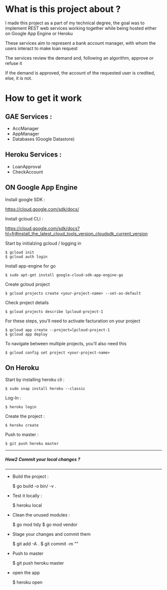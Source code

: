 # What is this project about ?

I made this project as a part of my technical degree, the goal was to implement REST web services working together while being hosted either on Google App Engine or Heroku

These services aim to represent a bank account manager, with whom the users interact to make loan request

The services review the demand and, following an algorithm, approve or refuse it

If the demand is approved, the account of the requested user is credited, else, it is not.

# How to get it work

## GAE Services : 

* AccManager
* AppManager
* Databases (Google Datastore)

## Heroku Services :

* LoanApproval
* CheckAccount


## ON Google App Engine

Install google SDK : 

<https://cloud.google.com/sdk/docs/>

Install gcloud CLI : 

<https://cloud.google.com/sdk/docs?hl=fr#install_the_latest_cloud_tools_version_cloudsdk_current_version>

Start by initialzing gcloud / logging in 

    $ gcloud init
    $ gcloud auth login

Install app-engine for go
    
    $ sudo apt-get install google-cloud-sdk-app-engine-go 
    
Create gcloud project    

    $ gcloud projects create <your-project-name> --set-as-default
    
Check project details 

    $ gcloud projects describe lpcloud-project-1 
    
For these steps, you'll need to activate facturation on your project 

    $ gcloud app create --project=lpcloud-project-1 
    $ gcloud app deploy

To navigate between multiple projects, you'll also need this 

    
    $ gcloud config set project <your-project-name>
    

## On Heroku

Start by installing heroku cli :

    $ sudo snap install heroku --classic 

Log-In : 

    $ heroku login
    
Create the project :

    $ heroku create

Push to master : 

    $ git push heroku master
    
___
    
##### How2 Commit your local changes ? 

---




* Build the project :

    
    $ go build -o bin/<your-build-file-name> -v .
    
* Test it locally :

    
    $ heroku local
    
* Clean the unused modules :


    $ go mod tidy
    $ go mod vendor
    
* Stage your changes and commit them


    $ git add -A .
    $ git commit -m ""
    
* Push to master 


    $ git push heroku master
    
* open the app 

    
    $ heroku open
     
